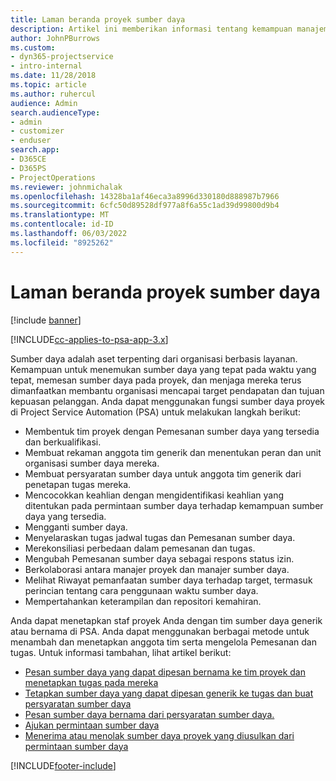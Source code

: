 ```yaml
---
title: Laman beranda proyek sumber daya
description: Artikel ini memberikan informasi tentang kemampuan manajemen sumber daya di Project Service Automation (PSA) untuk Dynamics 365.
author: JohnPBurrows
ms.custom:
- dyn365-projectservice
- intro-internal
ms.date: 11/28/2018
ms.topic: article
ms.author: ruhercul
audience: Admin
search.audienceType:
- admin
- customizer
- enduser
search.app:
- D365CE
- D365PS
- ProjectOperations
ms.reviewer: johnmichalak
ms.openlocfilehash: 14328ba1af46eca3a8996d330180d888987b7966
ms.sourcegitcommit: 6cfc50d89528df977a8f6a55c1ad39d99800d9b4
ms.translationtype: MT
ms.contentlocale: id-ID
ms.lasthandoff: 06/03/2022
ms.locfileid: "8925262"
---
```

# <a name="resourcing-projects-home-page"></a>Laman beranda proyek sumber daya

[!include [banner](../includes/psa-now-project-operations.md)]

[!INCLUDE[cc-applies-to-psa-app-3.x](../includes/cc-applies-to-psa-app-3x.md)]

Sumber daya adalah aset terpenting dari organisasi berbasis layanan. Kemampuan untuk menemukan sumber daya yang tepat pada waktu yang tepat, memesan sumber daya pada proyek, dan menjaga mereka terus dimanfaatkan membantu organisasi mencapai target pendapatan dan tujuan kepuasan pelanggan. Anda dapat menggunakan fungsi sumber daya proyek di Project Service Automation (PSA) untuk melakukan langkah berikut:

- Membentuk tim proyek dengan Pemesanan sumber daya yang tersedia dan berkualifikasi.
- Membuat rekaman anggota tim generik dan menentukan peran dan unit organisasi sumber daya mereka.
- Membuat persyaratan sumber daya untuk anggota tim generik dari penetapan tugas mereka.
- Mencocokkan keahlian dengan mengidentifikasi keahlian yang ditentukan pada permintaan sumber daya terhadap kemampuan sumber daya yang tersedia.
- Mengganti sumber daya.
- Menyelaraskan tugas jadwal tugas dan Pemesanan sumber daya.
- Merekonsiliasi perbedaan dalam pemesanan dan tugas.
- Mengubah Pemesanan sumber daya sebagai respons status izin.
- Berkolaborasi antara manajer proyek dan manajer sumber daya.
- Melihat Riwayat pemanfaatan sumber daya terhadap target, termasuk perincian tentang cara penggunaan waktu sumber daya.
- Mempertahankan keterampilan dan repositori kemahiran.


Anda dapat menetapkan staf proyek Anda dengan tim sumber daya generik atau bernama di PSA. Anda dapat menggunakan berbagai metode untuk menambah dan menetapkan anggota tim serta mengelola Pemesanan dan tugas. Untuk informasi tambahan, lihat artikel berikut:

- [Pesan sumber daya yang dapat dipesan bernama ke tim proyek dan menetapkan tugas pada mereka](assign-named-bookable-resource.md)
- [Tetapkan sumber daya yang dapat dipesan generik ke tugas dan buat persyaratan sumber daya](assign-generic-bookable-resource.md)
- [Pesan sumber daya bernama dari persyaratan sumber daya.](book-named-resource.md)
- [Ajukan permintaan sumber daya](submit-resource-request.md)
- [Menerima atau menolak sumber daya proyek yang diusulkan dari permintaan sumber daya](accept-reject-proposed-resource.md)


[!INCLUDE[footer-include](../includes/footer-banner.md)]
